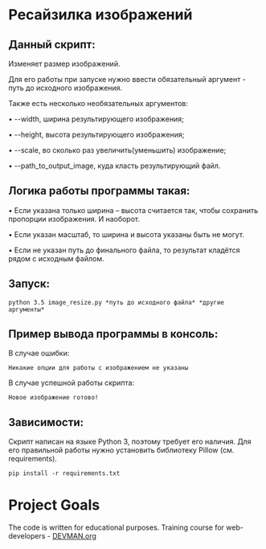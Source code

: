 ﻿# Ресайзилка изображений

## Данный скрипт:

Изменяет размер изображений.

Для его работы при запуске нужно ввести обязательный аргумент - путь до исходного изображения. 

Также есть несколько необязательных аргументов:

• --width, ширина результирующего изображения;

• --height, высота результирующего изображения;

• --scale, во сколько раз увеличить(уменьшить) изображение;

• --path_to_output_image, куда класть результирующий файл.

## Логика работы программы такая:

• Если указана только ширина – высота считается так, чтобы сохранить пропорции изображения. И наоборот.

• Если указан масштаб, то ширина и высота указаны быть не могут.

• Если не указан путь до финального файла, то результат кладётся рядом с исходным файлом. 

## Запуск:

	python 3.5 image_resize.py *путь до исходного файла* *другие аргументы* 

## Пример вывода программы в консоль:

В случае ошибки:

	Никакие опции для работы с изображением не указаны

В случае успешной работы скрипта:

	Новое изображение готово!

## Зависимости:

Скрипт написан на языке Python 3, поэтому требует его наличия.
Для его правильной работы нужно установить библиотеку Pillow (см. requirements).

	pip install -r requirements.txt

# Project Goals

The code is written for educational purposes. Training course for web-developers - [DEVMAN.org](https://devman.org)
